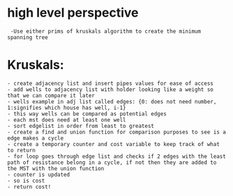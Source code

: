 # high level perspective
     -Use either prims of kruskals algorithm to create the minimum spanning tree
# Kruskals:
    - create adjacency list and insert pipes values for ease of access
    - add wells to adjacency list with holder looking like a weight so that we can compare it later 
    - wells example in adj list called edges: {0: does not need number, 1:signifies which house has well, i-1}
    - this way wells can be compared as potential edges
    - each mst does need at least one well
    - sort edgelist in order from least to greatest
    - create a find and union function for comparison purposes to see is a edge makes a cycle
    - create a temporary counter and cost variable to keep track of what to return
    - for loop goes through edge list and checks if 2 edges with the least path of resistance belong in a cycle, if not then they are added to the MST with the union function
    - counter is updated
    - so is cost
    - return cost!